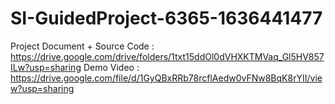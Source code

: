 # SI-GuidedProject-6365-1636441477

Project Document + Source Code : https://drive.google.com/drive/folders/1txt15ddOl0dVHXKTMVaq_Gl5HV857ILw?usp=sharing
Demo Video : https://drive.google.com/file/d/1GyQBxRRb78rcflAedw0vFNw8BqK8rYII/view?usp=sharing
